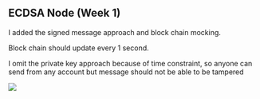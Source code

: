 ## ECDSA Node (Week 1)

I added the signed message approach and block chain mocking.

Block chain should update every 1 second.

I omit the private key approach because of time constraint, so anyone can send from any account but message should not be able to be tampered


![](http://www.giphy.com/gifs/mXvBEBBgZVVc1FD2t7)
